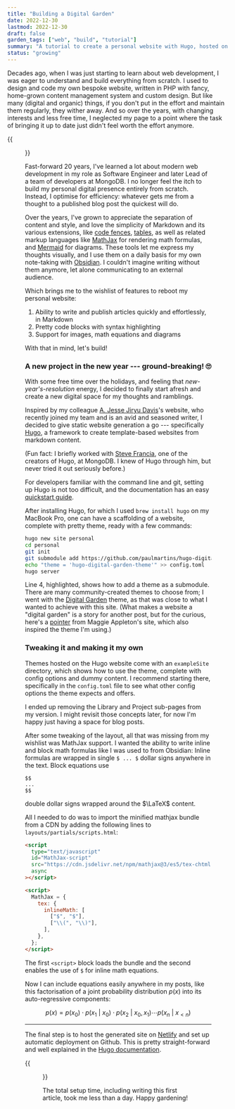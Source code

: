```yaml
---
title: "Building a Digital Garden"
date: 2022-12-30
lastmod: 2022-12-30
draft: false
garden_tags: ["web", "build", "tutorial"]
summary: "A tutorial to create a personal website with Hugo, hosted on Netlify."
status: "growing"
---
```


Decades ago, when I was just starting to learn about web development, I was eager to understand and build everything from scratch. I used to design and code my own bespoke website, written in PHP with fancy, home-grown content management system and custom design. But like many (digital and organic) things, if you don't put in the effort and maintain them regularly, they wither away. And so over the years, with changing interests and less free time, I neglected my page to a point where the task of bringing it up to date just didn't feel worth the effort anymore.

{{<figure src="./autumn-leaves.jpg" width="100%" alt="autumn leaves">}}

Fast-forward 20 years, I've learned a lot about modern web development in my role as Software Engineer and later Lead of a team of developers at MongoDB. I no longer feel the itch to build my personal digital presence entirely from scratch. Instead, I optimise for efficiency: whatever gets me from a thought to a published blog post the quickest will do.

Over the years, I've grown to appreciate the separation of content and style, and love the simplicity of Markdown and its various extensions, like [code fences][md-code-fences], [tables][md-tables], as well as related markup languages like [MathJax][mathjax] for rendering math formulas, and [Mermaid][mermaid] for diagrams. These tools let me express my thoughts visually, and I use them on a daily basis for my own note-taking with [Obsidian][obsidian]. I couldn't imagine writing without them anymore, let alone communicating to an external audience.

Which brings me to the wishlist of features to reboot my personal website:

1. Ability to write and publish articles quickly and effortlessly, in Markdown
2. Pretty code blocks with syntax highlighting
3. Support for images, math equations and diagrams

With that in mind, let's build!

### A new project in the new year --- ground-breaking! 🙄

With some free time over the holidays, and feeling that _new-year's-resolution_ energy, I decided to finally start afresh and create a new digital space for my thoughts and ramblings.

Inspired by my colleague [A. Jesse Jiryu Davis][emptysquare]'s website, who recently joined my team and is an avid and seasoned writer, I decided to give static website generation a go --- specifically [Hugo][hugo], a framework to create template-based websites from markdown content.

(Fun fact: I briefly worked with [Steve Francia][steve-francia], one of the creators of Hugo, at MongoDB. I knew of Hugo through him, but never tried it out seriously before.)

For developers familiar with the command line and git, setting up Hugo is not too difficult, and the documentation has an easy [quickstart guide][hugo-quickstart].

After installing Hugo, for which I used `brew install hugo` on my MacBook Pro, one can have a scaffolding of a website, complete with pretty theme, ready with a few commands:

```sh {linenos=inline, hl_lines=4}
hugo new site personal
cd personal
git init
git submodule add https://github.com/paulmartins/hugo-digital-garden-theme.git themes/hugo-digital-garden-theme
echo "theme = 'hugo-digital-garden-theme'" >> config.toml
hugo server
```

Line 4, highlighted, shows how to add a theme as a submodule. There are many community-created themes to choose from; I went with the [Digital Garden][hugo-theme-digital-garden] theme, as that was close to what I wanted to achieve with this site. (What makes a website a "digital garden" is a story for another post, but for the curious, here's a [pointer][digital-garden] from Maggie Appleton's site, which also inspired the theme I'm using.)

### Tweaking it and making it my own

Themes hosted on the Hugo website come with an `exampleSite` directory, which shows how to use the theme, complete with config options and dummy content. I recommend starting there, specifically in the `config.toml` file to see what other config options the theme expects and offers.

I ended up removing the Library and Project sub-pages from my version. I might revisit those concepts later, for now I'm happy just having a space for blog posts.

After some tweaking of the layout, all that was missing from my wishlist was MathJax support. I wanted the ability to write inline and block math formulas like I was used to from Obsidian: Inline formulas are wrapped in single `$ ... $` dollar signs anywhere in the text. Block equations use

```
$$
...
$$
```

double dollar signs wrapped around the $\LaTeX$ content.

All I needed to do was to import the minified mathjax bundle from a CDN by adding the following lines to `layouts/partials/scripts.html`:

```html
<script
  type="text/javascript"
  id="MathJax-script"
  src="https://cdn.jsdelivr.net/npm/mathjax@3/es5/tex-chtml.js"
  async
></script>

<script>
  MathJax = {
    tex: {
      inlineMath: [
        ["$", "$"],
        ["\\(", "\\)"],
      ],
    },
  };
</script>
```

The first `<script>` block loads the bundle and the second enables the use of `$` for inline math equations.

Now I can include equations easily anywhere in my posts, like this factorisation of a joint probability distribution $p(x)$ into its auto-regressive components:

$$
p(x) = p(x_0) \cdot p(x_1\ |\ x_0) \cdot p(x_2\ |\ x_0, x_1) \cdots p(x_n\ |\ x_{<n})
$$

---

The final step is to host the generated site on [Netlify][netlify] and set up automatic deployment on Github. This is pretty straight-forward and well explained in the [Hugo documentation][deploy-netlify].

{{<figure src="./spring-leaves.jpg" width="100%" alt="spring leaves">}}

The total setup time, including writing this first article, took me less than a day. Happy gardening!

[md-code-fences]: https://www.markdownguide.org/extended-syntax/#fenced-code-blocks
[md-tables]: https://www.markdownguide.org/extended-syntax/#tables
[mathjax]: https://www.mathjax.org/
[mermaid]: https://mermaid.js.org/#/
[obsidian]: https://obsidian.md/
[emptysquare]: https://emptysqua.re/blog/
[hugo]: https://gohugo.io/
[steve-francia]: https://spf13.com/about/
[hugo-quickstart]: https://gohugo.io/getting-started/quick-start/
[hugo-theme-digital-garden]: https://themes.gohugo.io/themes/hugo-digital-garden-theme/
[netlify]: https://www.netlify.com/
[digital-garden]: https://maggieappleton.com/garden-history
[deploy-netlify]: https://gohugo.io/hosting-and-deployment/hosting-on-netlify/
